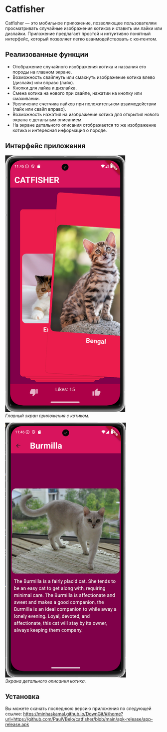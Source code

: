 # Catfisher

Catfisher — это мобильное приложение, позволяющее пользователям просматривать случайные изображения котиков и ставить им лайки или дизлайки. Приложение предлагает простой и интуитивно понятный интерфейс, который позволяет легко взаимодействовать с контентом.

## Реализованные функции

- Отображение случайного изображения котика и названия его породы на главном экране.
- Возможность свайпнуть или смахнуть изображение котика влево (дизлайк) или вправо (лайк).
- Кнопки для лайка и дизлайка.
- Смена котика на нового при свайпе, нажатии на кнопку или смахивании.
- Увеличение счетчика лайков при положительном взаимодействии (лайк или свайп вправо).
- Возможность нажатия на изображение котика для открытия нового экрана с детальным описанием.
- На экране детального описания отображается то же изображение котика и интересная информация о породе.

## Интерфейс приложения

![Главный экран приложения](/readme_images/AppScreen.png)  
*Главный экран приложения с котиком.*

![Экран детального описания](/readme_images/AppInfoScreen.png)  
*Экрана детального описания котика.*

## Установка

Вы можете скачать последнюю версию приложения по следующей ссылке: https://minhaskamal.github.io/DownGit/#/home?url=https://github.com/PaulVBelo/catfisher/blob/main/apk-release/app-release.apk